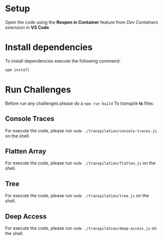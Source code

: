 # Setup

Open the code using the **Reopen in Container** feature from *Dev Containers extension* in **VS Code**

# Install dependencies

To install dependencies execute the following command:

```bash
npm install
```

# Run Challenges

Before run any challenges please do a `npm run build` To transpile **ts** files:

## Console Traces

For execute the code, please run `node ./transpilation/console-traces.js` on the shell.

## Flatten Array

For execute the code, please run `node ./transpilation/flatten.js` on the shell.


## Tree

For execute the code, please run `node ./transpilation/tree.js` on the shell.


## Deep Access

For execute the code, please run `node ./transpilation/deep-access.js` on the shell.